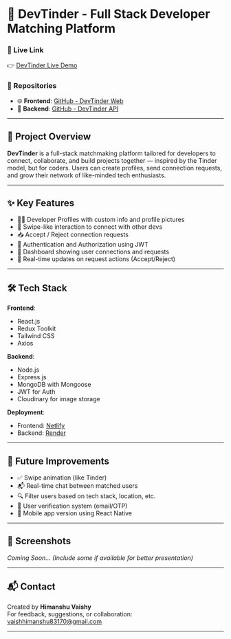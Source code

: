 # 💼 DevTinder - Full Stack Developer Matching Platform

### 🚀 Live Link  
👉 [DevTinder Live Demo](https://developerstinder.netlify.app/login)

### 📁 Repositories  
- 🌐 **Frontend**: [GitHub - DevTinder Web](https://github.com/Himanshuvaishy/DEvTinder-web)  
- 🧠 **Backend**: [GitHub - DevTinder API](https://github.com/Himanshuvaishy/DevTinder)

---

## 📌 Project Overview

**DevTinder** is a full-stack matchmaking platform tailored for developers to connect, collaborate, and build projects together — inspired by the Tinder model, but for coders. Users can create profiles, send connection requests, and grow their network of like-minded tech enthusiasts.

---

## ✨ Key Features

- 👨‍💻 Developer Profiles with custom info and profile pictures
- 🔄 Swipe-like interaction to connect with other devs
- 📥 Accept / Reject connection requests
- 🔐 Authentication and Authorization using JWT
- 📂 Dashboard showing user connections and requests
- 💌 Real-time updates on request actions (Accept/Reject)

---

## 🛠️ Tech Stack

**Frontend**:
- React.js
- Redux Toolkit
- Tailwind CSS
- Axios

**Backend**:
- Node.js
- Express.js
- MongoDB with Mongoose
- JWT for Auth
- Cloudinary for image storage

**Deployment**:
- Frontend: [Netlify](https://www.netlify.com/)
- Backend: [Render](https://render.com/)

---

## 🚧 Future Improvements

- ✅ Swipe animation (like Tinder)
- 📬 Real-time chat between matched users
- 🔍 Filter users based on tech stack, location, etc.
- 🧩 User verification system (email/OTP)
- 📱 Mobile app version using React Native

---

## 📸 Screenshots

_Coming Soon... (Include some if available for better presentation)_

---

## 📬 Contact

Created by **Himanshu Vaishy**  
For feedback, suggestions, or collaboration: vaishhimanshu83170@gmail.com

---


